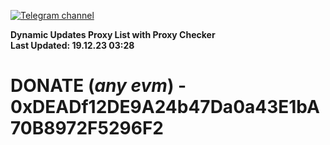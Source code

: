 [![Telegram channel](https://img.shields.io/endpoint?url=https://runkit.io/damiankrawczyk/telegram-badge/branches/master?url=https://t.me/n4z4v0d)](https://t.me/n4z4v0d) 

**Dynamic Updates Proxy List with Proxy Checker**  
**Last Updated: 19.12.23 03:28**

# DONATE (_any evm_) - 0xDEADf12DE9A24b47Da0a43E1bA70B8972F5296F2

